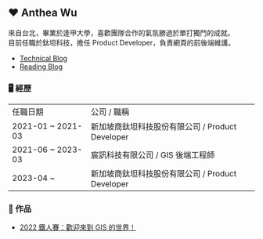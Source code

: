 ## ❤️ Anthea Wu
來自台北，畢業於逢甲大學，喜歡團隊合作的氣氛勝過於單打獨鬥的成就。  
目前任職於鈦坦科技，擔任 Product Developer，負責網頁的前後端維護。

- [Technical Blog](https://anthea-wu.github.io/)
- [Reading Blog](https://anthea-wu.github.io/books)

### 🖥️ 經歷
<table>
  <tr>
    <td>任職日期</td>
    <td>公司 / 職稱</td>
  </tr>
  <tr>
    <td>2021-01 ~ 2021-03</td>
    <td>新加坡商鈦坦科技股份有限公司 / Product Developer</td>
  </tr>
  <tr>
    <td>2021-06 ~ 2023-03</td>
    <td>宸訊科技有限公司 / GIS 後端工程師</td>
  </tr>
  <tr>
    <td>2023-04 ~</td>
    <td>新加坡商鈦坦科技股份有限公司 / Product Developer</td>
  </tr>
</table>

### 🌟 作品
- [2022 鐵人賽：歡迎來到 GIS 的世界！](https://ithelp.ithome.com.tw/users/20151635/ironman/5827)

